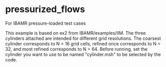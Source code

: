 # pressurized_flows
For IBAMR pressure-loaded test cases

This example is based on ex2 from IBAMR/examples/IIM. The three cylinders attached are intended for different grid resolutions.
The coarsest cylinder corresponds to N = 16 grid cells, refined once corresponds to N = 32, and most refined corresponds to N = 64. Before running, set the cylinder you want to use to be named "cylinder.msh" to be selected by the code. 
